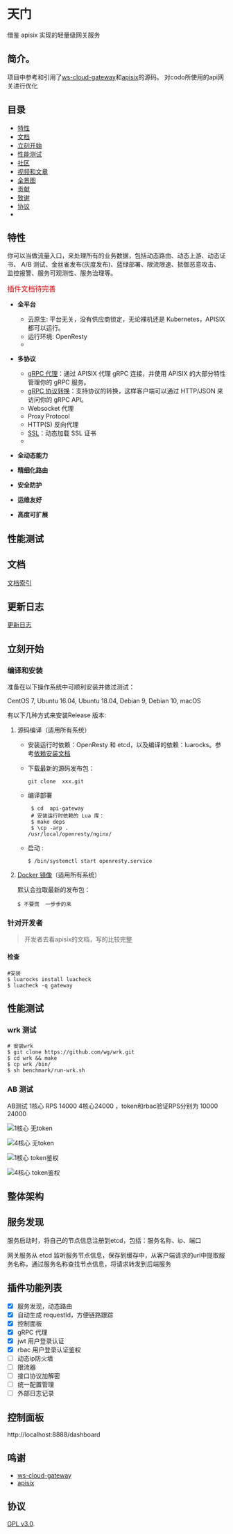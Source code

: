 # 天门

借鉴 apisix 实现的轻量级网关服务


## 简介。

项目中参考和引用了[ws-cloud-gateway](https://github.com/tech-microworld/ws-cloud-gateway)和[apisix](https://github.com/apache/apisix)的源码。
对codo所使用的api网关进行优化

## 目录

- [特性](#特性)
- [文档](#文档)
- [立刻开始](#立刻开始)
- [性能测试](#性能测试)
- [社区](#社区)
- [视频和文章](#视频和文章)
- [全景图](#全景图)
- [贡献](#贡献)
- [致谢](#致谢)
- [协议](#协议)
- 

## 特性

你可以当做流量入口，来处理所有的业务数据，包括动态路由、动态上游、动态证书、
A/B 测试、金丝雀发布(灰度发布)、蓝绿部署、限流限速、抵御恶意攻击、监控报警、服务可观测性、服务治理等。


<font size="3" color="#dd0000">插件文档待完善</font> 

- **全平台**

  - 云原生: 平台无关，没有供应商锁定，无论裸机还是 Kubernetes，APISIX 都可以运行。
  - 运行环境: OpenResty
  - 
- **多协议**
  - [gRPC 代理](doc/zh-cn/grpc-proxy.md)：通过 APISIX 代理 gRPC 连接，并使用 APISIX 的大部分特性管理你的 gRPC 服务。
  - [gRPC 协议转换](doc/zh-cn/plugins/grpc-transcode.md)：支持协议的转换，这样客户端可以通过 HTTP/JSON 来访问你的 gRPC API。
  - Websocket 代理
  - Proxy Protocol
  - HTTP(S) 反向代理
  - [SSL](doc/zh-cn/https.md)：动态加载 SSL 证书
  - 
- **全动态能力**
- **精细化路由**
- **安全防护**
- **运维友好**
- **高度可扩展**

## 性能测试

## 文档
[文档索引](doc/README.md)

## 更新日志
[更新日志](doc/README.md)

## 立刻开始
### 编译和安装

准备在以下操作系统中可顺利安装并做过测试：

CentOS 7, Ubuntu 16.04, Ubuntu 18.04, Debian 9, Debian 10, macOS

有以下几种方式来安装Release 版本:

1. 源码编译（适用所有系统）
   - 安装运行时依赖：OpenResty 和 etcd，以及编译的依赖：luarocks。参考[依赖安装文档](https://github.com/apache/apisix/blob/master/doc/zh-cn/install-dependencies.md)
   
   - 下载最新的源码发布包：
   
     ```shell
     git clone  xxx.git
     ```
   
     

   - 编译部署
   
     ```shell
      $ cd  api-gateway 
      # 安装运行时依赖的 Lua 库：
      $ make deps
      $ \cp -arp .
     /usr/local/openresty/nginx/
     ```
   
     
   
   - 启动 :
     ```shell
     $ /bin/systemctl start openresty.service
     ```
2. [Docker 镜像](https://hub.docker.com/r/apache/apisix)（适用所有系统）

   默认会拉取最新的发布包：

   ```shell
   $ 不要慌  一步步的来
   ```
   
### 针对开发者 
> 开发者去看apisix的文档，写的比较完整

#### 检查
```
#安装
$ luarocks install luacheck 
$ luacheck -q gateway
```

## 性能测试

### wrk 测试

```
# 安装wrk
$ git clone https://github.com/wg/wrk.git 
$ cd wrk && make
$ cp wrk /bin/
$ sh benchmark/run-wrk.sh 

```

### AB 测试

AB测试 1核心 RPS 14000  4核心24000 ，token和rbac验证RPS分别为 10000  24000

![1核心 无token](docs/images/abtest_1core.png)

![4核心 无token](./docs/images/abtest_4core.png)

![1核心 token鉴权](./docs/images/abtest_all_plugins_1core.png)

![4核心 token鉴权](./docs/images/abtest_all_plugins_4core.png)



## 整体架构


## 服务发现
服务启动时，将自己的节点信息注册到etcd，包括：服务名称、ip、端口

网关服务从 etcd 监听服务节点信息，保存到缓存中，从客户端请求的url中提取服务名称，通过服务名称查找节点信息，将请求转发到后端服务


## 插件功能列表

- [x] 服务发现，动态路由
- [x] 自动生成 requestId，方便链路跟踪
- [x] 控制面板 
- [x] gRPC 代理  
- [x] jwt  用户登录认证
- [x] rbac   用户登录认证鉴权
- [ ] 动态ip防火墙
- [ ] 限流器
- [ ] 接口协议加解密
- [ ] 统一配置管理
- [ ] 外部日志记录 

## 控制面板
http://localhost:8888/dashboard


## 鸣谢

- [ws-cloud-gateway](https://github.com/tech-microworld/ws-cloud-gateway)
- [apisix](https://github.com/apache/apisix)

## 协议

[GPL v3.0](https://www.gnu.org/licenses/gpl-3.0.html).
